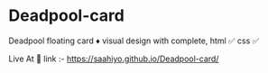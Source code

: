# Deadpool-card
Deadpool floating card ♦️ visual design with complete, html ✅ css ✅

Live At 🔵
link :- https://saahiyo.github.io/Deadpool-card/
